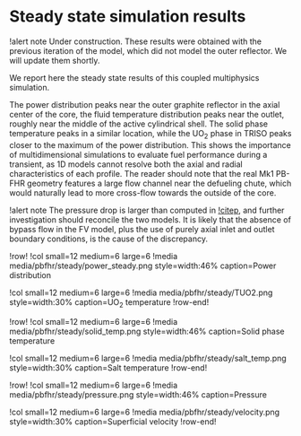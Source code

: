 # Steady state simulation results

!alert note
Under construction. These results were obtained with the previous iteration of the model, which did not model the outer reflector. We will update them shortly.

We report here the steady state results of this coupled multiphysics simulation.

The power distribution peaks near the outer graphite reflector in the axial center of the core, the fluid temperature distribution peaks near the outlet, roughly near the middle of the active cylindrical shell. The solid phase temperature peaks in a similar location, while the UO$_2$ phase in TRISO peaks closer to the maximum of the power distribution. This shows the importance of multidimensional simulations to evaluate fuel performance during a transient, as 1D models cannot resolve both the axial and radial characteristics of each profile. The reader should note that the real Mk1 PB-FHR geometry features a large flow channel near the defueling chute, which would naturally lead to more cross-flow towards the outside of the core.

!alert note
The pressure drop is larger than computed in [!citep](novak2021), and further investigation should reconcile the two models. It is likely that the absence of bypass flow in the FV model, plus the use of purely axial inlet and outlet boundary conditions, is the cause of the discrepancy.

!row!
!col small=12 medium=6 large=6
!media media/pbfhr/steady/power_steady.png
       style=width:46%
       caption=Power distribution

!col small=12 medium=6 large=6
!media media/pbfhr/steady/TUO2.png
      style=width:30%
      caption=UO$_2$ temperature
!row-end!

!row!
!col small=12 medium=6 large=6
!media media/pbfhr/steady/solid_temp.png
       style=width:46%
       caption=Solid phase temperature

!col small=12 medium=6 large=6
!media media/pbfhr/steady/salt_temp.png
      style=width:30%
      caption=Salt temperature
!row-end!

!row!
!col small=12 medium=6 large=6
!media media/pbfhr/steady/pressure.png
       style=width:46%
       caption=Pressure

!col small=12 medium=6 large=6
!media media/pbfhr/steady/velocity.png
      style=width:30%
      caption=Superficial velocity
!row-end!
